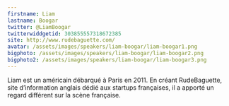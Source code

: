 ```yaml
---
firstname: Liam 
lastname: Boogar
twitter: @LiamBoogar
twitterwiddgetid: 303855557318672385
site: http://www.rudebaguette.com/
avatar: /assets/images/speakers/liam-boogar/liam-boogar1.png
bigphoto: /assets/images/speakers/liam-boogar/liam-boogar2.png
bigphoto2: /assets/images/speakers/liam-boogar/liam-boogar3.png
---
```


Liam est un américain débarqué à Paris en 2011. En créant RudeBaguette, site d’information anglais dédié aux startups françaises, il a apporté un regard différent sur la scène française.


